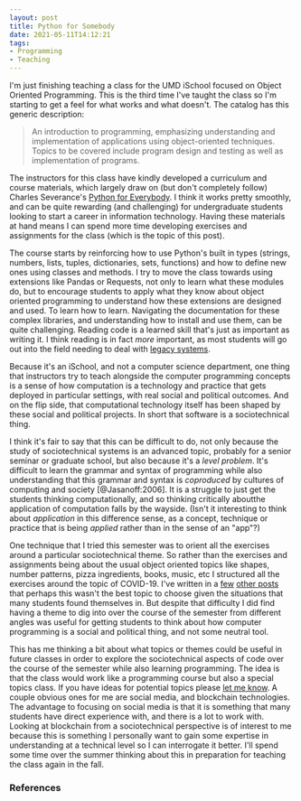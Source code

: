 ```yaml
---
layout: post
title: Python for Somebody
date: 2021-05-11T14:12:21
tags:
- Programming
- Teaching
---
```


I'm just finishing teaching a class for the UMD iSchool focused on Object
Oriented Programming. This is the third time I've taught the class so I'm
starting to get a feel for what works and what doesn't. The catalog has this
generic description:

> An introduction to programming, emphasizing understanding and implementation
of applications using object-oriented techniques. Topics to be covered include
program design and testing as well as implementation of programs.

The instructors for this class have kindly developed a curriculum and course
materials, which largely draw on (but don't completely follow) Charles
Severance's [Python for Everybody]. I think it works pretty smoothly, and can
be quite rewarding (and challenging) for undergraduate students looking to
start a career in information technology. Having these materials at hand means
I can spend more time developing exercises and assignments for the class (which
is the topic of this post).

The course starts by reinforcing how to use Python's built in types (strings,
numbers, lists, tuples, dictionaries, sets, functions) and how to define new
ones using classes and methods. I try to move the class towards using
extensions like Pandas or Requests, not only to learn what these modules do,
but to encourage students to apply what they know about object oriented
programming to understand how these extensions are designed and used. To learn
how to learn. Navigating the documentation for these complex libraries, and
understanding how to install and use them, can be quite challenging. Reading
code is a learned skill that's just as important as writing it. I think reading
is in fact *more* important, as most students will go out into the field
needing to deal with [legacy systems](https://en.wikipedia.org/wiki/Legacy_code).

Because it's an iSchool, and not a computer science department, one thing that
instructors try to teach alongside the computer programming concepts is a sense
of how computation is a technology and practice that gets deployed in
particular settings, with real social and political outcomes. And on the flip
side, that computational technology itself has been shaped by these social and
political projects. In short that software is a sociotechnical thing.

I think it's fair to say that this can be difficult to do, not only because the
study of sociotechnical systems is an advanced topic, probably for a senior
seminar or graduate school, but also because it's a *level problem*. It's
difficult to learn the grammar and syntax of programming while also
understanding that this grammar and syntax is *coproduced* by cultures of
computing and society [@Jasanoff:2006]. It is a struggle to just get the
students thinking computationally, and so thinking critically aboutthe
application of computation falls by the wayside. (Isn't it interesting to think
about *application* in this difference sense, as a concept, technique or
practice that is being *applied* rather than in the sense of an "app"?)

One technique that I tried this semester was to orient all the exercises around
a particular sociotechnical theme. So rather than the exercises and assignments
being about the usual object oriented topics like shapes, number patterns,
pizza ingredients, books, music, etc I structured all the exercises around
the topic of COVID-19. I've written in a [few](/2021/03/16/data-speculation/)
[other posts](/2021/02/19/python30/) that perhaps this wasn't the best topic to
choose given the situations that many students found themselves in. But despite
that difficulty I did find having a theme to dig into over the course of the
semester from different angles was useful for getting students to think about
how computer programming is a social and political thing, and not some neutral
tool.

This has me thinking a bit about what topics or themes could be useful in
future classes in order to explore the sociotechnical aspects of code over the
course of the semester while also learning programming. The idea is that the
class would work like a programming course but also a special topics class. If
you have ideas for potential topics please [let me know](mailto:ehs@pobox.com).
A couple obvious ones for me are social media, and blockchain technologies. The
advantage to focusing on social media is that it is something that many
students have direct experience with, and there is a lot to work with. Looking
at blockchain from a sociotechnical perspective is of interest to me because
this is something I personally want to gain some expertise in understanding at
a technical level so I can interrogate it better. I'll spend some time over the
summer thinking about this in preparation for teaching the class again in the
fall.

### References

[Python for Everybody]: https://www.py4e.com/book

